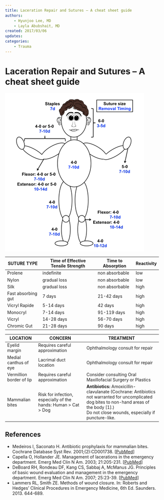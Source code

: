 ```yaml
---
title: Laceration Repair and Sutures – A cheat sheet guide
authors:
    - Hyunjoo Lee, MD
    - Layla Abubshait, MD
created: 2017/03/06
updates:
categories:
    - Trauma
---
```


# Laceration Repair and Sutures – A cheat sheet guide

![](image-1.png)

| **SUTURE TYPE**     | **Time of Effective Tensile Strength**  |  **Time to Absorption** | **Reactivity**  |
|---------------------|-----------------------------------------|-------------------------|-----------------|
| Prolene             | indefinite                              | non absorbable          | low             |
| Nylon               | gradual loss                            | non absorbable          | low             |
| Silk                | gradual loss                            | non absorbable          | high            |
| Fast absorbing gut  | 7 days                                  | 21-42 days              | high            |
| Vicryl Rapide       | 5-14 days                               | 42 days                 | high            |
| Monocryl            | 7-14 days                               | 91-119 days             | high            |
| Vicryl              | 14-28 days                              | 56-70 days              | high            |
| Chromic Gut         | 21-28 days                              | 90 days                 | high            |

| **LOCATION**              | **CONCERN**                                                         | **TREATMENT**                                                                                                                                                                                       |
|---------------------------|---------------------------------------------------------------------|-----------------------------------------------------------------------------------------------------------------------------------------------------------------------------------------------------|
| Eyelid margin             |    Requires careful approximation                                   | Ophthalmology consult for repair                                                                                                                                                                    |
| Medial canthus of eye     |    Lacrimal duct location                                           | Ophthalmology consult for repair                                                                                                                                                                    |
| Vermillion border of lip  |    Requires careful approximation                                   | Consider consulting Oral Maxillofacial Surgery or Plastics                                                                                                                                          |
| Mammalian bites           |    Risk for infection, especially of the hands: Human > Cat > Dog   | **Antibiotics:** Amoxicillin-clavulanate (Cochrane: Antibiotics not warranted for uncomplicated dog bites to non-hand areas of the body [1].) <br>Do not close wounds, especially if puncture-like. |

## References
- Medeiros I, Saconato H. Antibiotic prophylaxis for mammalian bites. Cochrane Database Syst Rev.
2001;(2):CD001738. [[PubMed](https://www.ncbi.nlm.nih.gov/pubmed/?term=11406003)]
- Capella O, Hollander JE. Management of lacerations in the emergency department. Emerg Med
Clin N Am. 2003; 21:205-231. [[PubMed](https://www.ncbi.nlm.nih.gov/pubmed/?term=12630738)]
- DeBoard RH, Rondeau DF, Kang CS, Sabbaj A, McManus JG. Principles of basic wound evaluation
and management in the emergency department. Emerg Med Clin N Am. 2007; 25:23-39. [[PubMed](https://www.ncbi.nlm.nih.gov/pubmed/?term=17400071)]
- Lammers RL, Smith ZE. Methods of wound closure. In: Roberts and Hedges’ Clinical Procedures in
Emergency Medicine, 6th Ed. Saunders. 2013. 644-689.

